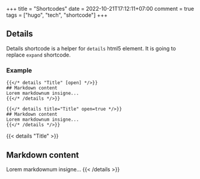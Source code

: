 +++
title = "Shortcodes"
date = 2022-10-21T17:12:11+07:00
comment = true
tags = ["hugo", "tech", "shortcode"]
+++

## Details

Details shortcode is a helper for `details` html5 element. It is going to replace `expand` shortcode.

### Example

```tpl
{{</* details "Title" [open] */>}}
## Markdown content
Lorem markdownum insigne...
{{</* /details */>}}
```

```tpl
{{</* details title="Title" open=true */>}}
## Markdown content
Lorem markdownum insigne...
{{</* /details */>}}
```

{{< details "Title" >}}
## Markdown content
Lorem markdownum insigne...
{{< /details >}}
